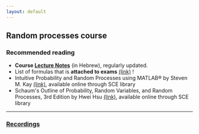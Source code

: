 ```yaml
---
layout: default
---
```

## Random processes course

### Recommended reading
* **Course [Lecture Notes](RP_Book.pdf)** (in Hebrew), regularly updated.
* List of formulas that is **attached to exams** [(link)](formulas_rp.pdf) !
* Intuitive Probability and Random Processes using MATLAB® by Steven M. Kay [(link)](https://link.springer.com/book/10.1007/b104645), available online through SCE library
* Schaum's Outline of Probability, Random Variables, and Random Processes, 3rd Edition by Hwei Hsu [(link)](https://mhebooklibrary.com/isbn/9780071824774), available online through SCE library

---

### [Recordings](recordings.html)

